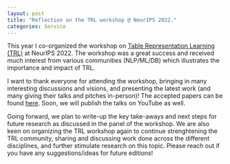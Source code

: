 ```yaml
---
layout: post
title: "Reflection on the TRL workshop @ NeurIPS 2022."
categories: Service
---
```


This year I co-organized the workshop on <a href="https://table-representation-learning.github.io" target="blank">Table Representation Learning (TRL)</a> at NeurIPS 2022. The workshop was a great success and received much interest from various communities (NLP/ML/DB) which illustrates the importance and impact of TRL.

I want to thank everyone for attending the workshop, bringing in many interesting discussions and visions, and presenting the latest work (and many giving their talks and pitches in-person)!
The accepted papers can be found <a href="https://table-representation-learning.github.io" target="_blank">here</a>. Soon, we will publish the talks on YouTube as well.

Going forward, we plan to write-up the key take-aways and next steps for future research as discussed in the panel of the workshop. We are also keen on organizing the TRL workshop again to continue strenghtening the TRL community, sharing and discussing work done across the different disciplines, and further stimulate research on this topic. Please reach out if you have any suggestions/ideas for future editions!